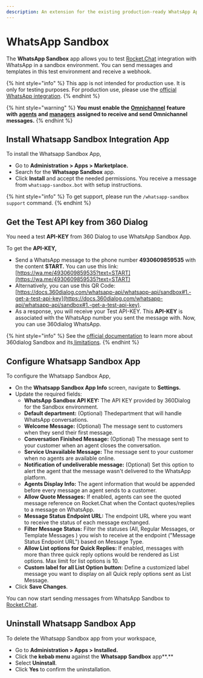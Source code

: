 ```yaml
---
description: An extension for the existing production-ready WhatsApp App.
---
```


# WhatsApp Sandbox

The **WhatsApp Sandbox** app allows you to test [Rocket.Chat](http://rocket.chat/) integration with WhatsApp in a sandbox environment. You can send messages and templates in this test environment and receive a webhook.

{% hint style="info" %}
This app is not intended for production use. It is only for testing purposes. For production use, please use the [official WhatsApp integration](https://docs.rocket.chat/guides/app-guides/omnichannel-apps/whatsapp).
{% endhint %}

{% hint style="warning" %}
**You must enable the** [**Omnichannel**](../../../../../use-rocket.chat/omnichannel/) **feature with** [**agents**](../../../../../use-rocket.chat/omnichannel/agents.md) **and** [**managers**](../../../../../use-rocket.chat/omnichannel/managers.md) **assigned to receive and send Omnichannel messages.**
{% endhint %}

## Install Whatsapp Sandbox Integration App

To install the Whatsapp Sandbox App,

* Go to **Administration > Apps > Marketplace.**
* Search for the **Whatsapp Sandbox** app.
* Click **Install** and accept the needed permissions.  You receive a message from `whatsapp-sandbox.bot` with setup instructions.

{% hint style="info" %}
To get support, please run the `/whatsapp-sandbox support` command.
{% endhint %}

## Get the Test API key from 360 Dialog

You need a test **API-KEY** from 360 Dialog to use WhatsApp Sandbox App.

To get the **API-KEY,**

* Send a WhatsApp message to the phone number **4930609859535** with the content **START.** You can use this link: [https://wa.me/4930609859535?text=START](https://wa.me/4930609859535?text=START)
* Alternatively, you can use this QR Code: [https://docs.360dialog.com/whatsapp-api/whatsapp-api/sandbox#1.-get-a-test-api-key](https://docs.360dialog.com/whatsapp-api/whatsapp-api/sandbox#1.-get-a-test-api-key).
* As a response, you will receive your Test API-KEY. This **API-KEY** is associated with the WhatsApp number you sent the message with. Now, you can use 360dialog WhatsApp.

{% hint style="info" %}
See the [official documentation](https://docs.360dialog.com/docs/whatsapp-api/sandbox) to learn more about 360dialog Sandbox and its[ limitations](https://docs.360dialog.com/docs/whatsapp-api/sandbox#sandbox-limitations).
{% endhint %}

## Configure Whatsapp Sandbox App

To configure the Whatsapp Sandbox App,

* On the **Whatsapp Sandbox App Info** screen, navigate to **Settings.**
* Update the required fields:
  * **WhatsApp Sandbox API KEY:** The API KEY provided by 360Dialog for the Sandbox environment.
  * **Default department:** (Optional) Thedepartment that will handle WhatsApp conversations.
  * **Welcome Message:** (Optional) The message sent to customers when they send their first message.
  * **Conversation Finished Message:** (Optional) The message  sent to your customer when an agent closes the conversation.
  * **Service Unavailable Message:** The message sent to your customer when no agents are available online.
  * **Notification of undeliverable message:** (Optional) Set this option to alert the agent that the message wasn't delivered to the WhatsApp platform.
  * **Agents Display Info:** The agent information that would be appended before every message an agent sends to a customer.
  * **Allow Quote Messages:** If enabled, agents can see the quoted message reference on Rocket.Chat when the Contact quotes/replies to a message on WhatsApp.
  * **Message Status Endpoint URL:** The endpoint URL where you want to receive the status of each message exchanged.
  * **Filter Message Status:** Filter the statuses (All, Regular Messages, or Template Messages ) you wish to receive at the endpoint ("Message Status Endpoint URL") based on Message Type.
  * **Allow List options for Quick Replies:** If enabled, messages with more than three quick reply options would be rendered as List options.  Max limit for list options is 10.
  * **Custom label for all List Option button:** Define a customized label message you want to display on all Quick reply options sent as List Message.
* Click **Save Changes**.

You can now start sending messages from WhatsApp Sandbox to [Rocket.Chat](http://rocket.chat/).

## Uninstall Whatsapp Sandbox App

To delete the Whatsapp Sandbox app from your workspace,

* Go to **Administration > Apps > Installed.**
* Click th**e kebab menu** against the **Whatsapp Sandbox** app**.**
* Select **Uninstall**.
* Click **Yes** to confirm the uninstallation.
